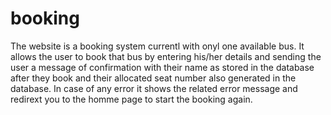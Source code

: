# booking
The website is a booking system currentl with onyl one available bus.
It allows the user to book that bus by entering his/her details and sending the user a message of confirmation with their name as stored in the database after they book and their allocated seat number also generated in the database.
In case of any error it shows the related error message and redirext you to the homme page to start the booking again.
